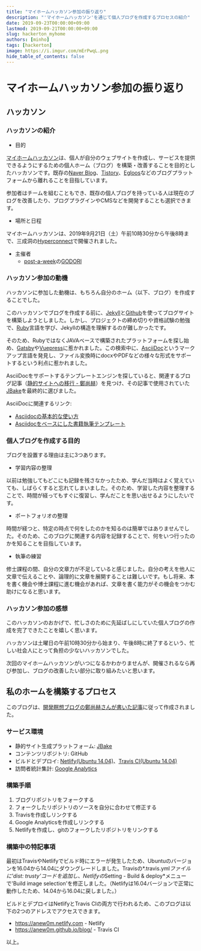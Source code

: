 ```yaml
---
title: "マイホームハッカソン参加の振り返り"
description: "'マイホームハッカソン'を通じて個人ブログを作成するプロセスの紹介"
date: 2019-09-23T00:00:00+09:00
lastmod: 2019-09-21T00:00:00+09:00
slug: hackerton_myhome
authors: [minho]
tags: [hackerton]
image: https://i.imgur.com/mErPwqL.png
hide_table_of_contents: false
---
```


# マイホームハッカソン参加の振り返り

## **ハッカソン**

### ハッカソンの紹介

- 目的

[マイホームハッカソン](https://www.notion.so/be735a45ff444a48bd4a23a0a299e2e5)は、個人が自分のウェブサイトを作成し、サービスを提供できるようにするための個人ホーム（ブログ）を構築・改善することを目的としたハッカソンです。既存の[Naver Blog](https://section.blog.naver.com/BlogHome.nhn/)、[Tistory](https://www.tistory.com/)、[Egloos](http://www.egloos.com)などのブログプラットフォームから離れることを目指しています。

参加者はチームを組むこともでき、既存の個人ブログを持っている人は現在のブログを改善したり、ブログプラグインやCMSなどを開発することも選択できます。

- 場所と日程

マイホームハッカソンは、2019年9月21日（土）午前10時30分から午後8時まで、三成洞の[Hyperconnect](https://hyperconnect.com/)で開催されました。

- 主催者
  - [post-a-week](https://github.com/post-a-week/blog)の[GODORI](https://github.com/godori)

### ハッカソン参加の動機

ハッカソンに参加した動機は、もちろん自分のホーム（以下、ブログ）を作成することでした。

このハッカソンでブログを作成する前に、[Jekyll](https://jekyllrb-ko.github.io/)と[Github](https://github.com/)を使ってブログサイトを構築しようとしました。しかし、プロジェクトの締め切りや資格試験の勉強で、[Ruby](https://www.ruby-lang.org/)言語を学び、Jekyllの構造を理解するのが難しかったです。

そのため、RubyではなくJAVAベースで構築されたプラットフォームを探し始め、[Gatsby](http://gatsbyjs.org/)や[Vuepress](https://vuepress.vuejs.org/)に惹かれました。この検索中に、[AsciiDoc](https://asciidoctor.org/)というマークアップ言語を発見し、ファイル変換時にdocxやPDFなどの様々な形式をサポートするという利点に惹かれました。

AsciiDocをサポートするテンプレートエンジンを探していると、関連するブログ記事（[静的サイトへの移行 - 鄭尚赫](https://blog.benelog.net/migration-to-static-site.html)）を見つけ、その記事で使用されていた[JBake](https://jbake.org/)を最終的に選びました。

AsciiDocに関連するリンク:
- [Asciidocの基本的な使い方](https://narusas.github.io/2018/03/21/Asciidoc-basic.html)
- [Asciidocをベースにした書籍執筆テンプレート](http://honeymon.io/tech/2018/02/27/asiidoc-book-template.html)

### 個人ブログを作成する目的

ブログを設置する理由は主に3つあります。

- 学習内容の整理

以前は勉強してもどこにも記録を残さなかったため、学んだ当時はよく覚えていても、しばらくすると忘れてしまいました。そのため、学習した内容を整理することで、時間が経ってもすぐに復習し、学んだことを思い出せるようにしたいです。

- ポートフォリオの整理

時間が経つと、特定の時点で何をしたのかを知るのは簡単ではありませんでした。そのため、このブログに関連する内容を記録することで、何をいつ行ったのかを知ることを目指しています。

- 執筆の練習

修士課程の間、自分の文章力が不足していると感じました。自分の考えを他人に文章で伝えることや、論理的に文章を展開することは難しいです。もし将来、本を書く機会や博士課程に進む機会があれば、文章を書く能力がその機会をつかむ助けになると思います。

### ハッカソン参加の感想

このハッカソンのおかげで、忙しさのために先延ばしにしていた個人ブログの作成を完了できたことを嬉しく思います。

ハッカソンは土曜日の午前10時30分から始まり、午後8時に終了するという、忙しい社会人にとって負担の少ないハッカソンでした。

次回のマイホームハッカソンがいつになるかわかりませんが、開催されるなら再び参加し、ブログの改善したい部分に取り組みたいと思います。

## **私のホームを構築するプロセス**

このブログは、[開発瞑想ブログの鄭尚赫さんが書いた記事](https://blog.benelog.net/migration-to-static-site.html)に従って作成されました。

### サービス環境

- 静的サイト生成プラットフォーム: [JBake](https://jbake.org/)
- コンテンツリポジトリ: GitHub
- ビルドとデプロイ: [Netlify(Ubuntu 14.04)](https://www.netlify.com/)、[Travis CI(Ubuntu 14.04)](https://travis-ci.org/)
- 訪問者統計集計: [Google Analytics](https://analytics.google.com/analytics/web/)

### 構築手順

1. ブログリポジトリをフォークする
2. フォークしたリポジトリのソースを自分に合わせて修正する
3. Travisを作成しリンクする
4. Google Analyticsを作成しリンクする
5. Netlifyを作成し、gitのフォークしたリポジトリをリンクする

### 構築中の特記事項

最初はTravisやNetlifyでビルド時にエラーが発生したため、Ubuntuのバージョンを16.04から14.04にダウングレードしました。Travisの*.travis.yml*ファイルに'dist: trusty'コードを追加し、Netlifyの*Setting - Build & deploy*メニューで'Build image selection'を修正しました。（Netlifyは16.04バージョンで正常に動作したため、14.04から16.04に戻しました。）

ビルドとデプロイはNetlifyとTravis CIの両方で行われるため、このブログは以下の2つのアドレスでアクセスできます。

- https://anew0m.netlify.com - Netlify
- https://anew0m.github.io/blog/ - Travis CI

以上。
